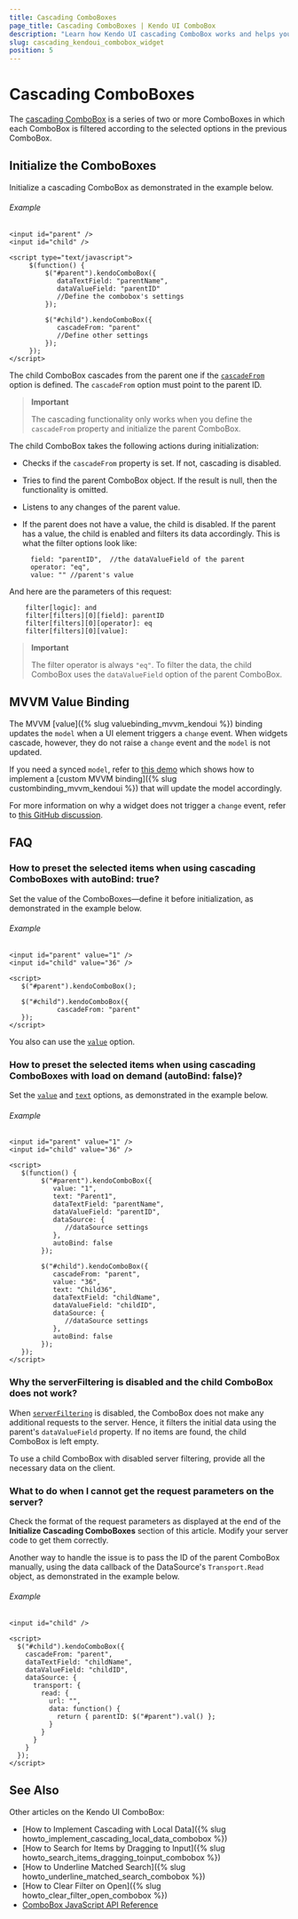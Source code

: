 ```yaml
---
title: Cascading ComboBoxes
page_title: Cascading ComboBoxes | Kendo UI ComboBox
description: "Learn how Kendo UI cascading ComboBox works and helps you handle the most common scenarios with illustrative examples and FAQ."
slug: cascading_kendoui_combobox_widget
position: 5
---
```


# Cascading ComboBoxes

The [cascading ComboBox](http://demos.telerik.com/kendo-ui/combobox/cascadingcombobox) is a series of two or more ComboBoxes in which each ComboBox is filtered according to the selected options in the previous ComboBox.

## Initialize the ComboBoxes

Initialize a cascading ComboBox as demonstrated in the example below.

###### Example

    <input id="parent" />
    <input id="child" />

    <script type="text/javascript">
         $(function() {
             $("#parent").kendoComboBox({
                dataTextField: "parentName",
                dataValueField: "parentID"
                //Define the combobox's settings
             });

             $("#child").kendoComboBox({
                cascadeFrom: "parent"
                //Define other settings
             });
         });
    </script>

The child ComboBox cascades from the parent one if the [`cascadeFrom`](/api/javascript/ui/combobox#configuration) option is defined. The `cascadeFrom` option must point to the parent ID.

> **Important**  
>
> The cascading functionality only works when you define the `cascadeFrom` property and initialize the parent ComboBox.

The child ComboBox takes the following actions during initialization:

- Checks if the `cascadeFrom` property is set. If not, cascading is disabled.
- Tries to find the parent ComboBox object. If the result is null, then the functionality is omitted.
- Listens to any changes of the parent value.
- If the parent does not have a value, the child is disabled. If the parent has a value, the child is enabled and filters its data accordingly. This is what the filter options look like:

        field: "parentID",  //the dataValueField of the parent
        operator: "eq",
        value: "" //parent's value

And here are the parameters of this request:

        filter[logic]: and
        filter[filters][0][field]: parentID
        filter[filters][0][operator]: eq
        filter[filters][0][value]:

> **Important**  
>
> The filter operator is always `"eq"`. To filter the data, the child ComboBox uses the `dataValueField` option of the parent ComboBox.

## MVVM Value Binding

The MVVM [value]({% slug valuebinding_mvvm_kendoui %}) binding updates the `model` when a UI element triggers a `change` event. When widgets cascade, however, they do not raise a `change` event and the `model` is not updated.

If you need a synced `model`, refer to [this demo](http://dojo.telerik.com/@ggkrustev/aSAlU) which shows how to implement a [custom MVVM binding]({% slug custombinding_mvvm_kendoui %}) that will update the model accordingly.

For more information on why a widget does not trigger a `change` event, refer to [this GitHub discussion](http://github.com/telerik/kendo-ui-core/issues/661).

## FAQ

### How to preset the selected items when using cascading ComboBoxes with autoBind: true?

Set the value of the ComboBoxes&mdash;define it before initialization, as demonstrated in the example below.

###### Example

    <input id="parent" value="1" />
    <input id="child" value="36" />

    <script>
       $("#parent").kendoComboBox();

       $("#child").kendoComboBox({
                cascadeFrom: "parent"
       });
    </script>

You also can use the [`value`](/api/javascript/ui/combobox#configuration) option.

### How to preset the selected items when using cascading ComboBoxes with load on demand (autoBind: false)?

Set the [`value`](/api/javascript/ui/combobox#configuration) and [`text`](/api/javascript/ui/combobox#configuration) options, as demonstrated in the example below.

###### Example

    <input id="parent" value="1" />
    <input id="child" value="36" />

    <script>
       $(function() {
            $("#parent").kendoComboBox({
               value: "1",
               text: "Parent1",
               dataTextField: "parentName",
               dataValueField: "parentID",
               dataSource: {
                  //dataSource settings
               },
               autoBind: false
            });

            $("#child").kendoComboBox({
               cascadeFrom: "parent",
               value: "36",
               text: "Child36",
               dataTextField: "childName",
               dataValueField: "childID",
               dataSource: {
                  //dataSource settings
               },
               autoBind: false
            });
       });
    </script>

### Why the serverFiltering is disabled and the child ComboBox does not work?

When [`serverFiltering`](/api/framework/datasource#configuration) is disabled, the ComboBox does not make any additional requests to the server. Hence, it filters the initial data using the parent's `dataValueField` property. If no items are found, the child ComboBox is left empty.

To use a child ComboBox with disabled server filtering, provide all the necessary data on the client.

### What to do when I cannot get the request parameters on the server?

Check the format of the request parameters as displayed at the end of the **Initialize Cascading ComboBoxes** section of this article. Modify your server code to get them correctly.

Another way to handle the issue is to pass the ID of the parent ComboBox manually, using the data callback of the DataSource's `Transport.Read` object, as demonstrated in the example below.

###### Example

    <input id="child" />

    <script>
      $("#child").kendoComboBox({
        cascadeFrom: "parent",
        dataTextField: "childName",
        dataValueField: "childID",
        dataSource: {
          transport: {
            read: {
              url: "",
              data: function() {
                return { parentID: $("#parent").val() };
              }
            }
          }
        }
      });
    </script>

## See Also

Other articles on the Kendo UI ComboBox:

* [How to Implement Cascading with Local Data]({% slug howto_implement_cascading_local_data_combobox %})
* [How to Search for Items by Dragging to Input]({% slug howto_search_items_dragging_toinput_combobox %})
* [How to Underline Matched Search]({% slug howto_underline_matched_search_combobox %})
* [How to Clear Filter on Open]({% slug howto_clear_filter_open_combobox %})
* [ComboBox JavaScript API Reference](/api/javascript/ui/combobox)
